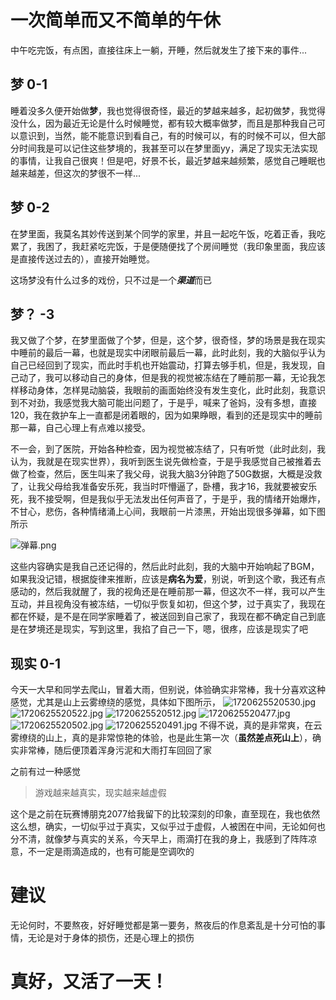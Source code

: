 # 一次简单而又不简单的午休
中午吃完饭，有点困，直接往床上一躺，开睡，然后就发生了接下来的事件...
## 梦 0-1
睡着没多久便开始做**梦**，我也觉得很奇怪，最近的梦越来越多，起初做梦，我觉得没什么，因为最近无论是什么时候睡觉，都有较大概率做梦，而且是那种我自己可以意识到，当然，能不能意识到看自己，有的时候可以，有的时候不可以，但大部分时间我是可以记住这些梦境的，我甚至可以在梦里面yy，满足了现实无法实现的事情，让我自己很爽！但是吧，好景不长，最近梦越来越频繁，感觉自己睡眠也越来越差，但这次的梦很不一样...
## 梦 0-2
在梦里面，我莫名其妙传送到某个同学的家里，并且一起吃午饭，吃着正香，我吃累了，我困了，我赶紧吃完饭，于是便随便找了个房间睡觉（我印象里面，我应该是直接传送过去的），直接开始睡觉。

这场梦没有什么过多的戏份，只不过是一个***渠道***而已

## 梦？ -3
我又做了个梦，在梦里面做了个梦，但是，这个梦，很奇怪，梦的场景是我在现实中睡前的最后一幕，也就是现实中闭眼前最后一幕，此时此刻，我的大脑似乎认为自己已经回到了现实，而此时手机也开始震动，打算去够手机，但是，我发现，自己动了，我可以移动自己的身体，但是我的视觉被冻结在了睡前那一幕，无论我怎样移动身体，怎样晃动脑袋，我眼前的画面始终没有发生变化，此时此刻，我意识到不对劲，我感觉我大脑可能出问题了，于是乎，喊来了爸妈，没有多想，直接120，我在救护车上一直都是闭着眼的，因为如果睁眼，看到的还是现实中的睡前那一幕，自己心理上有点难以接受。

不一会，到了医院，开始各种检查，因为视觉被冻结了，只有听觉（此时此刻，我认为，我就是在现实世界），我听到医生说先做检查，于是乎我感觉自己被推着去做了检查，然后，医生叫来了我父母，说我大脑3分钟跑了50G数据，大概是没救了，让我父母给我准备安乐死，我当时吓懵逼了，卧槽，我才16，我就要被安乐死，我不接受啊，但是我似乎无法发出任何声音了，于是乎，我的情绪开始爆炸，不甘心，悲伤，各种情绪涌上心间，我眼前一片漆黑，开始出现很多弹幕，如下图所示

![弹幕.png](https://img.picui.cn/free/2024/07/10/668ea74af088d.png)

这些内容确实是我自己还记得的，然后此时此刻，我的大脑中开始响起了BGM，如果我没记错，根据旋律来推断，应该是**病名为爱**，别说，听到这个歌，我还有点感动的，然后我就醒了，我的视角还是在睡前那一幕，但这次不一样，我可以产生互动，并且视角没有被冻结，一切似乎恢复如初，但这个梦，过于真实了，我现在都在怀疑，是不是在同学家睡着了，被送回到自己家了，我现在都不确定自己到底是在梦境还是现实，写到这里，我掐了自己一下，嗯，很疼，应该是现实了吧

## 现实 0-1
今天一大早和同学去爬山，冒着大雨，但别说，体验确实非常棒，我十分喜欢这种感觉，尤其是山上云雾缭绕的感觉，具体如下图所示，
![1720625520530.jpg](https://img.picui.cn/free/2024/07/10/668ea9afa0637.jpg)
![1720625520522.jpg](https://img.picui.cn/free/2024/07/10/668ea9b0d86fc.jpg)
![1720625520512.jpg](https://img.picui.cn/free/2024/07/10/668ea9ad996d1.jpg)
![1720625520477.jpg](https://img.picui.cn/free/2024/07/10/668ea9b144847.jpg)
![1720625520502.jpg](https://img.picui.cn/free/2024/07/10/668ea9afbc689.jpg)
![1720625520491.jpg](https://img.picui.cn/free/2024/07/10/668ea9c72ba31.jpg)
不得不说，真的是非常爽，在云雾缭绕的山上，真的是非常惊艳的体验，也是此生第一次（**虽然差点死山上**），确实非常棒，随后便顶着浑身污泥和大雨打车回回了家

之前有过一种感觉
>游戏越来越真实，现实越来越虚假

这个是之前在玩赛博朋克2077给我留下的比较深刻的印象，直至现在，我也依然这么想，确实，一切似乎过于真实，又似乎过于虚假，人被困在中间，无论如何也分不清，就像梦与真实的关系，今天早上，雨滴打在我的身上，我感到了阵阵凉意，不一定是雨滴造成的，也有可能是空调吹的

# 建议
无论何时，不要熬夜，好好睡觉都是第一要务，熬夜后的作息紊乱是十分可怕的事情，无论是对于身体的损伤，还是心理上的损伤
# 真好，又活了一天！